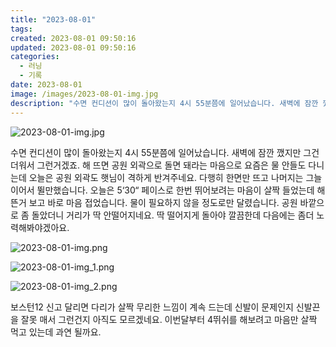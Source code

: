 ```yaml
---
title: "2023-08-01"
tags:
created: 2023-08-01 09:50:16
updated: 2023-08-01 09:50:16
categories:
  - 러닝
  - 기록
date: 2023-08-01
image: /images/2023-08-01-img.jpg
description: "수면 컨디션이 많이 돌아왔는지 4시 55분쯤에 일어났습니다. 새벽에 잠깐 깼지만 그건 더워서 그런거겠죠. 해 뜨면 공원 외곽으로 돌면 돼라는 마음으로 요즘은 물 안들도 다니는데 오늘은 공원 외곽도 햇님이 격하게 반겨주네요. 다행히 한면만 뜨고 나머지는 그늘이어서 뛸만했습니다. 오늘은 5"
---
```


![2023-08-01-img.jpg](/images/2023-08-01-img.jpg)
 
 

수면 컨디션이 많이 돌아왔는지 4시 55분쯤에 일어났습니다. 새벽에 잠깐 깼지만 그건 더워서 그런거겠죠.
해 뜨면 공원 외곽으로 돌면 돼라는 마음으로 요즘은 물 안들도 다니는데 오늘은 공원 외곽도 햇님이 격하게 반겨주네요. 다행히 한면만 뜨고 나머지는 그늘이어서 뛸만했습니다.
오늘은 5‘30“ 페이스로 한번 뛰어보려는 마음이 살짝 들었는데 해뜬거 보고 바로 마음 접었습니다. 물이 필요하지 않을 정도로만 달렸습니다.
공원 바깥으로 좀 돌았더니 거리가 딱 안떨어지네요. 딱 떨어지게 돌아야 깔끔한데 다음에는 좀더 노력해봐야겠아요.

 
 ![2023-08-01-img.png](/images/2023-08-01-img.png)
 
 

 
 ![2023-08-01-img_1.png](/images/2023-08-01-img_1.png)
 
 

 
 ![2023-08-01-img_2.png](/images/2023-08-01-img_2.png)
 
 

보스턴12 신고 달리면 다리가 살짝 무리한 느낌이 계속 드는데 신발이 문제인지 신발끈을 잘못 매서 그런건지 아직도 모르겠네요.
이번달부터 4뛰쉬를 해보려고 마음만 살짝 먹고 있는데 과연 될까요.
